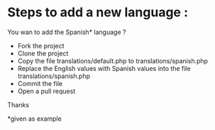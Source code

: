 # Steps to add a new language :

You wan to add the Spanish* language ? 

- Fork the project
- Clone the project
- Copy the file translations/default.php to translations/spanish.php
- Replace the English values with Spanish values into the file translations/spanish.php 
- Commit the file
- Open a pull request


Thanks

*given as example